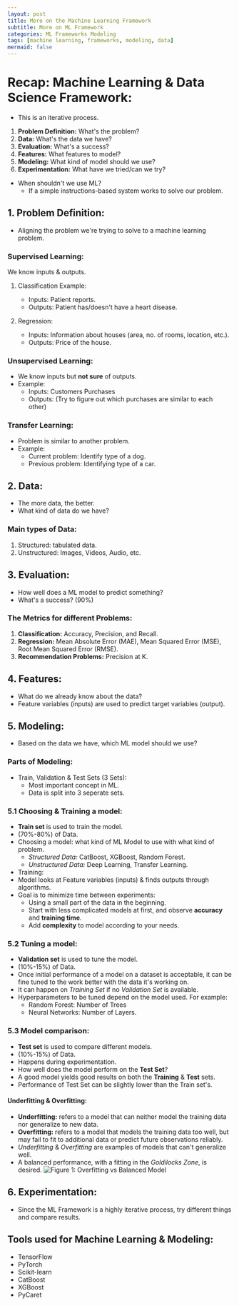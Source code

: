 ```yaml
---
layout: post
title: More on the Machine Learning Framework
subtitle: More on ML Framework
categories: ML Frameworks Modeling
tags: [machine learning, frameworks, modeling, data]
mermaid: false
---
```


# Recap: Machine Learning & Data Science Framework:

- This is an iterative process.

1. **Problem Definition:** What's the problem?
2. **Data:** What's the data we have?
3. **Evaluation:** What's a success?
4. **Features:** What features to model?
5. **Modeling:** What kind of model should we use?
6. **Experimentation:** What have we tried/can we try?

- When shouldn't we use ML?
    - If a simple instructions-based system works to solve our problem.

## 1. Problem Definition:
- Aligning the problem we're trying to solve to a machine learning problem.

### Supervised Learning:
We know inputs & outputs.

1. Classification Example: 
    - Inputs: Patient reports. 
    - Outputs: Patient has/doesn't have a heart disease.

2. Regression:
    - Inputs: Information about houses (area, no. of rooms, location, etc.). 
    - Outputs: Price of the house.

### Unsupervised Learning:
- We know inputs but **not sure** of outputs.
- Example:
    - Inputs: Customers Purchases
    - Outputs: (Try to figure out which purchases are similar to each other)

### Transfer Learning:
- Problem is similar to another problem.
- Example:
    - Current problem: Identify type of a dog.
    - Previous problem: Identifying type of a car.



## 2. Data:
- The more data, the better.
- What kind of data do we have?

### Main types of Data:
1. Structured: tabulated data.
2. Unstructured: Images, Videos, Audio, etc.


## 3. Evaluation:
- How well does a ML model to predict something?
- What's a success? (90%)

### The Metrics for different Problems:
1. **Classification:** Accuracy, Precision, and Recall.
2. **Regression:** Mean Absolute Error (MAE), Mean Squared Error (MSE), Root Mean Squared Error (RMSE).
3. **Recommendation Problems:** Precision at K.


## 4. Features:
- What do we already know about the data?
- Feature variables (inputs) are used to predict target variables (output).

## 5. Modeling:
- Based on the data we have, which ML model should we use?

### Parts of Modeling:
- Train, Validation & Test Sets (3 Sets):
    - Most important concept in ML.
    - Data is split into 3 seperate sets.


### 5.1 Choosing & Training a model:
- **Train set** is used to train the model.
- (70%-80%) of Data.
- Choosing a model: what kind of ML Model to use with what kind of problem.
    - *Structured Data:* CatBoost, XGBoost, Random Forest.
    - *Unstructured Data:* Deep Learning, Transfer Learning.
- Training:
- Model looks at Feature variables (inputs) & finds outputs through algorithms.
- Goal is to minimize time between experiments:
    - Using a small part of the data in the beginning.
    - Start with less complicated models at first, and observe **accuracy** and **training time**.
    - Add **complexity** to model according to your needs.


### 5.2 Tuning a model:
- **Validation set** is used to tune the model.
- (10%-15%) of Data.
- Once initial performance of a model on a dataset is acceptable, it can be fine tuned to the work better with the data it's working on.
- It can happen on *Training Set* if no *Validation Set* is available.
- Hyperparameters to be tuned depend on the model used. For example:
    - Random Forest: Number of Trees
    - Neural Networks: Number of Layers.



### 5.3 Model comparison:
- **Test set** is used to compare different models.
- (10%-15%) of Data.
- Happens during experimentation.
- How well does the model perform on the **Test Set**?
- A good model yields good results on both the **Training** & **Test** sets.
- Performance of Test Set can be slightly lower than the Train set's.

#### Underfitting & Overfitting:
- **Underfitting:** refers to a model that can neither model the training data nor generalize to new data.
- **Overfitting:** refers to a model that models the training data too well, but may fail to fit to additional data or predict future observations reliably.
- *Underfitting* & *Overfitting* are examples of models that can't generalize well.
- A balanced performance, with a fitting in the *Goldilocks Zone*, is desired.
![Figure 1: Overfitting vs Balanced Model](https://upload.wikimedia.org/wikipedia/commons/thumb/1/19/Overfitting.svg/300px-Overfitting.svg.png)

<!---
#### Reasons for Overfitting** & **Underfitting:
- **Data Leakage**: When some of the test data leaks into the training data, which results in *Overfitting*.
- **Data Mismatch**: The data you're training on is different than the you're testing on, which results in *Underfitting*. For example: datasets have different features.



#### Fixes for Underfitting & Overfitting:
1. Fixes for Underfitting:
    - Using a more advanced/complicated model.
    - Increasing the number of hyperparameters.
    - Reducing amount of features.
    - Train longer (on more data).
2. Fixes for Overfitting:
    - Collect more data.
    - Using a less complicated model.

-->


## 6. Experimentation:
- Since the ML Framework is a highly iterative process, try different things and compare results.


## Tools used for Machine Learning & Modeling:
- TensorFlow
- PyTorch
- Scikit-learn
- CatBoost
- XGBoost
- PyCaret
